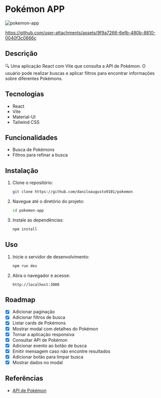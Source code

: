 # Pokémon APP

![pokemon-app](https://media.giphy.com/media/3o7aD2saalBwwftBIY/giphy.gif)

https://github.com/user-attachments/assets/9f9a7266-6efb-480b-8810-0040f3c0666c



## Descrição
🔍 Uma aplicação React com Vite que consulta a API de Pokémon. O usuário pode realizar buscas e aplicar filtros para encontrar informações sobre diferentes Pokémons.

## Tecnologias
- React
- Vite
- Material-UI
- Tailwind CSS

## Funcionalidades
- Busca de Pokémons
- Filtros para refinar a busca

## Instalação
1. Clone o repositório:
   ```bash
   git clone https://github.com/daniloaugusto9101/pokemon
   ```
2. Navegue até o diretório do projeto:
   ```bash
   cd pokemon-app
   ```
3. Instale as dependências:
   ```bash
   npm install
   ```

## Uso
1. Inicie o servidor de desenvolvimento:
   ```bash
   npm run dev
   ```
2. Abra o navegador e acesse:
   ```
   http://localhost:3000
   ```

## Roadmap
- [X] Adicionar paginação
- [X] Adicionar  filtros de busca
- [X] Listar cards de Pokémons
- [X] Mostrar modal com detalhes do Pokémon
- [X] Tornar a aplicação responsiva
- [X] Consultar API de Pokémon
- [X] Adicionar evento ao botão de busca
- [X] Emitir mensagem caso não encontre resultados
- [X] Adicionar botão para limpar busca
- [X] Mostrar dados no modal

## Referências
- [API de Pokémon](https://pokeapi.co/)
